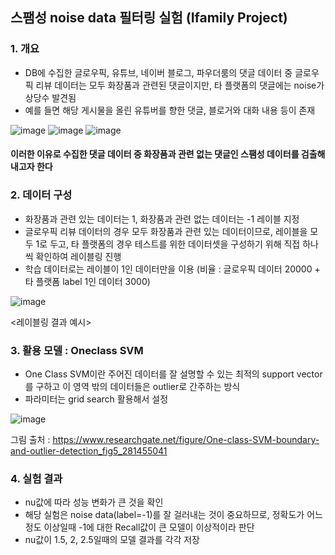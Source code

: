 
## 스팸성 noise data 필터링 실험 (Ifamily Project)

### 1. 개요
-  DB에 수집한 글로우픽, 유튜브, 네이버 블로그, 파우더룸의 댓글 데이터 중 글로우픽 리뷰 데이터는 모두 화장품과 관련된 댓글이지만, 타 플랫폼의 댓글에는 noise가 상당수 발견됨
-  예를 들면 해당 게시물을 올린 유튜버를 향한 댓글, 블로거와 대화 내용 등이 존재 

![image](https://user-images.githubusercontent.com/60679596/139695908-0751db33-255c-46d1-aa23-df3e4f38d1bd.png)
![image](https://user-images.githubusercontent.com/60679596/139695918-0569dae6-5c94-4a5a-b185-9d4e1932b2ff.png)
![image](https://user-images.githubusercontent.com/60679596/139695926-13ae2a67-e57f-4406-ba4c-39c3bbfbb8be.png)

#### 이러한 이유로 수집한 댓글 데이터 중 화장품과 관련 없는 댓글인 스팸성 데이터를 검출해내고자 한다 

####

### 2. 데이터 구성 
- 화장품과 관련 있는 데이터는 1, 화장품과 관련 없는 데이터는 -1  레이블 지정
- 글로우픽 리뷰 데이터의 경우 모두 화장품과 관련 있는 데이터이므로, 레이블을 모두 1로 두고, 타 플랫폼의 경우 테스트를 위한 데이터셋을 구성하기 위해 직접 하나씩 확인하여 레이블링 진행
- 학습 데이터로는 레이블이 1인 데이터만을 이용 (비율 : 글로우픽 데이터 20000 + 타 플랫폼 label 1인 데이터 3000)


![image](https://user-images.githubusercontent.com/60679596/139696345-da2ce5c0-5737-4305-935a-4789a4063f8b.png)

<레이블링 결과 예시>



### 3. 활용 모델 : Oneclass SVM
- One Class SVM이란 주어진 데이터를 잘 설명할 수 있는 최적의 support vector를 구하고 이 영역 밖의 데이터들은 outlier로 간주하는 방식
- 파라미터는 grid search 활용해서 설정

![image](https://user-images.githubusercontent.com/60679596/146883204-31a67838-1424-4599-b852-064ac088a1db.png)


그림 출처 : https://www.researchgate.net/figure/One-class-SVM-boundary-and-outlier-detection_fig5_281455041

### 4. 실험 결과
- nu값에 따라 성능 변화가 큰 것을 확인
- 해당 실험은 noise data(label=-1)를 잘 걸러내는 것이 중요하므로, 정확도가 어느 정도 이상일때 -1에 대한 Recall값이 큰 모델이 이상적이라 판단
- nu값이 1.5, 2, 2.5일때의 모델 결과를 각각 저장

